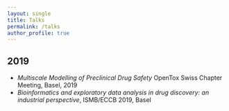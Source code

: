 ```yaml
---
layout: single
title: Talks
permalink: /talks
author_profile: true
---
```


## 2019

* *Multiscale Modelling of Preclinical Drug Safety* OpenTox Swiss Chapter Meeting, Basel, 2019
* *Bioinformatics and exploratory data analysis in drug discovery: an industrial perspective*, ISMB/ECCB 2019, Basel
